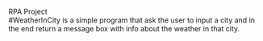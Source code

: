 RPA Project  
 #WeatherInCity is a simple program that ask the user to input a city and in the end return a message box with info about the weather in that city.  
